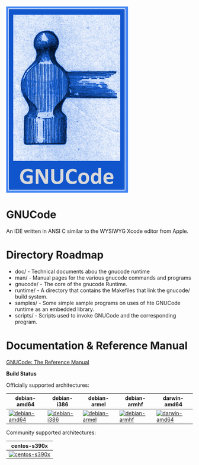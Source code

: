 ![13]

[13]: gnucode_logo.png

# GNUCode

An IDE written in ANSI C similar to the WYSIWYG Xcode editor from Apple.

# Directory Roadmap

* doc/ - Technical documents abou the gnucode runtime
* man/ - Manual pages for the various gnucode commands and programs
* gnucode/ - The core of the gnucode Runtime.
* runtime/ - A directory that contains the Makefiles that link the gnucode/ build system.
* samples/ - Some simple sample programs on uses of hte GNUCode runtime as an embedded library.
* scripts/ - Scripts used to invoke GNUCode and the corresponding program.

# Documentation & Reference Manual

[GNUCode: The Reference Manual](http://www.gitbook.com/book/shyamalschandra/gnucode-the-reference-manual/)

**Build Status**

Officially supported architectures:

| debian-amd64            | debian-i386            | debian-armel            | debian-armhf            | darwin-amd64            |
|-------------------------|------------------------|-------------------------|-------------------------|-------------------------|
| [![debian-amd64][1]][2] | [![debian-i386][3]][4] | [![debian-armel][5]][6] | [![debian-armhf][7]][8] | [![darwin-amd64][9]][10]|

Community supported architectures:

| centos-s390x              |
|---------------------------|
| [![centos-s390x][11]][12] |

[1]: http://jenkins.gnucode.org/job/test-mono-mainline/label=debian-amd64/badge/icon
[2]: http://jenkins.gnucode.org/job/test-mono-mainline/label=debian-amd64/
[3]: http://jenkins.gnucode.org/job/test-mono-mainline/label=debian-i386/badge/icon
[4]: http://jenkins.gnucode.org/job/test-mono-mainline/label=debian-i386/
[5]: http://jenkins.gnucode.org/job/test-mono-mainline/label=debian-armel/badge/icon
[6]: http://jenkins.gnucode.org/job/test-mono-mainline/label=debian-armel/
[7]: http://jenkins.gnucode.org/job/test-mono-mainline/label=debian-armhf/badge/icon
[8]: http://jenkins.gnucode.org/job/test-mono-mainline/label=debian-armhf/
[9]: https://jenkins.gnucode.org/job/test-mono-mainline/label=darwin-amd64/badge/icon
[10]: https://jenkins.gnucode.org/job/test-mono-mainline/label=darwin-amd64/
[11]: https://jenkins.gnucode.org/job/z/label=centos-s390x/badge/icon
[12]: https://jenkins.gnucode.org/job/z/label=centos-s390x
